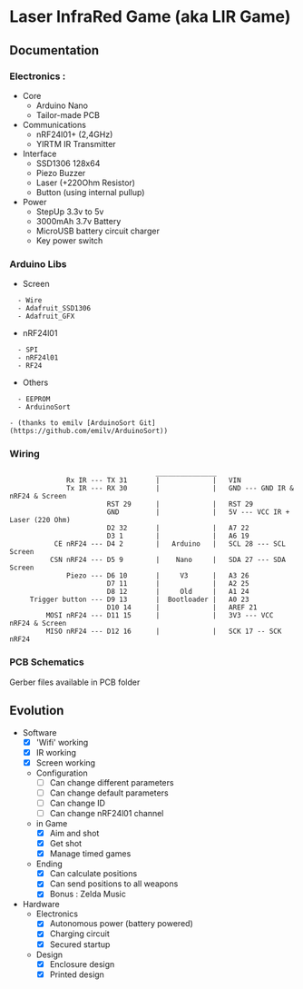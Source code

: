 # Laser InfraRed Game (aka LIR Game)

## Documentation

### Electronics :
- Core
  - Arduino Nano
  - Tailor-made PCB
- Communications
  - nRF24l01+ (2,4GHz)
  - YIRTM IR Transmitter
- Interface
  - SSD1306 128x64
  - Piezo Buzzer
  - Laser (+220Ohm Resistor)
  - Button (using internal pullup)
- Power
  - StepUp 3.3v to 5v
  - 3000mAh 3.7v Battery
  - MicroUSB battery circuit charger
  - Key power switch

### Arduino Libs
- Screen
```
  - Wire
  - Adafruit_SSD1306
  - Adafruit_GFX
```
- nRF24l01
```
  - SPI
  - nRF24l01
  - RF24
```
- Others
```
  - EEPROM
  - ArduinoSort 
```
    - (thanks to emilv [ArduinoSort Git](https://github.com/emilv/ArduinoSort))

### Wiring
```
                                    _______________
              Rx IR --- TX 31       |             |   VIN
              Tx IR --- RX 30       |             |   GND --- GND IR & nRF24 & Screen
                        RST 29      |             |   RST 29
                        GND         |             |   5V --- VCC IR + Laser (220 Ohm)
                        D2 32       |             |   A7 22
                        D3 1        |             |   A6 19
           CE nRF24 --- D4 2        |   Arduino   |   SCL 28 --- SCL Screen
          CSN nRF24 --- D5 9        |    Nano     |   SDA 27 --- SDA Screen
              Piezo --- D6 10       |     V3      |   A3 26
                        D7 11       |             |   A2 25
                        D8 12       |     Old     |   A1 24
     Trigger button --- D9 13       |  Bootloader |   A0 23
                        D10 14      |             |   AREF 21
         MOSI nRF24 --- D11 15      |             |   3V3 --- VCC nRF24 & Screen
         MISO nRF24 --- D12 16      |             |   SCK 17 -- SCK nRF24
```

### PCB Schematics
Gerber files available in PCB folder

## Evolution
- Software
  - [x] 'Wifi' working
  - [x] IR working
  - [x] Screen working
  - Configuration
    - [ ] Can change different parameters
    - [ ] Can change default parameters
    - [ ] Can change ID
    - [ ] Can change nRF24l01 channel
  - in Game
    - [x] Aim and shot
    - [x] Get shot
    - [x] Manage timed games
  - Ending
    - [x] Can calculate positions
    - [x] Can send positions to all weapons
    - [x] Bonus : Zelda Music
- Hardware
  - Electronics
    - [x] Autonomous power (battery powered)
    - [x] Charging circuit
    - [x] Secured startup
  - Design
    - [x] Enclosure design
    - [x] Printed design
